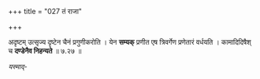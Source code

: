 +++
title = "027 तं राजा"

+++

अदृष्टम् उत्सृज्य दृष्टेन चैनं प्रगुणीकरोति । येन **सम्यक्** प्रणीत एष त्रिवर्गेण प्रणेतारं वर्धयति । कामादिदिषैश् च **दण्डेनैव निहन्यते** ॥ ७.२७ ॥

_यस्माद्-_